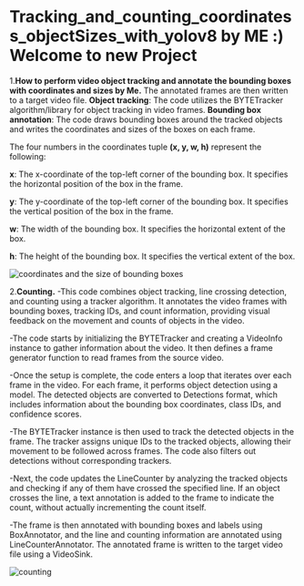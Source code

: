 # Tracking_and_counting_coordinatess_objectSizes_with_yolov8 by ME :) Welcome to new Project



  1.**How to perform video object tracking and annotate the bounding boxes with coordinates and sizes by Me.** The annotated frames are then written to a target video file.
**Object tracking**:  The code utilizes the BYTETracker algorithm/library for object tracking in video frames. **Bounding box annotation**: The code draws bounding boxes around the tracked objects and writes the coordinates and sizes of the boxes on each frame.

The four numbers in the coordinates tuple **(x, y, w, h)** represent the following:

**x**: The x-coordinate of the top-left corner of the bounding box. It specifies the horizontal position of the box in the frame.

**y**: The y-coordinate of the top-left corner of the bounding box. It specifies the vertical position of the box in the frame.

**w**: The width of the bounding box. It specifies the horizontal extent of the box.

**h**: The height of the bounding box. It specifies the vertical extent of the box.


![coordinates and the size of bounding boxes](https://github.com/12194916/Tracking_and_counting_coordinatess_objectSizes_with_yolov8/blob/main/coordinates.gif)


2.**Counting.**
-This code combines object tracking, line crossing detection, and counting using a tracker algorithm. It annotates the video frames with bounding boxes, tracking IDs, and count information, providing visual feedback on the movement and counts of objects in the video.

-The code starts by initializing the BYTETracker and creating a VideoInfo instance to gather information about the video. It then defines a frame generator function to read frames from the source video.

-Once the setup is complete, the code enters a loop that iterates over each frame in the video. For each frame, it performs object detection using a model. The detected objects are converted to Detections format, which includes information about the bounding box coordinates, class IDs, and confidence scores.

-The BYTETracker instance is then used to track the detected objects in the frame. The tracker assigns unique IDs to the tracked objects, allowing their movement to be followed across frames. The code also filters out detections without corresponding trackers.

-Next, the code updates the LineCounter by analyzing the tracked objects and checking if any of them have crossed the specified line. If an object crosses the line, a text annotation is added to the frame to indicate the count, without actually incrementing the count itself.

-The frame is then annotated with bounding boxes and labels using BoxAnnotator, and the line and counting information are annotated using LineCounterAnnotator. The annotated frame is written to the target video file using a VideoSink.



![counting](https://github.com/12194916/Tracking_and_counting_coordinatess_objectSizes_with_yolov8/blob/main/counting.gif)



